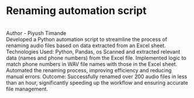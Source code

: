 # Renaming automation script
<br>
Author - Piyush Timande
<br>
Developed a Python automation script to streamline the process of renaming audio files based on data extracted from an Excel sheet.
Technologies Used: Python, Pandas, os
Scanned and extracted relevant data (names and phone numbers) from the Excel file.
Implemented logic to match phone numbers in WAV file names with those in the Excel sheet.
Automated the renaming process, improving efficiency and reducing manual errors.
Outcome: Successfully renamed over 200 audio files in less than an hour, significantly speeding up the workflow and ensuring accurate file management.
